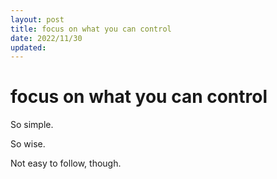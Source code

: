 ```yaml
---
layout: post
title: focus on what you can control
date: 2022/11/30
updated:
---
```


# focus on what you can control

So simple.

So wise.

Not easy to follow, though.